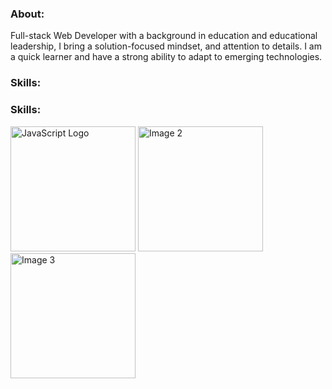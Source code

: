 ### About:
Full-stack Web Developer with a background in education and educational leadership, I bring a solution-focused mindset, and attention to details. I am a quick learner and have a strong ability to adapt to emerging technologies.

### Skills:
### Skills:
<div>
  <img src="https://upload.wikimedia.org/wikipedia/commons/thumb/6/6a/JavaScript-logo.png/800px-JavaScript-logo.png" alt="JavaScript Logo" width="200" height="200" />
  <img src="image2.jpg" alt="Image 2" width="200" height="200" />
  <img src="image3.jpg" alt="Image 3" width="200" height="200" />
</div>


